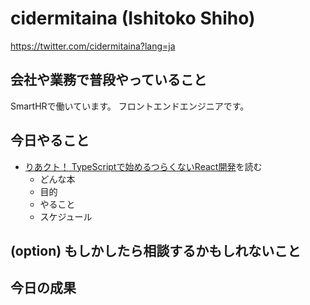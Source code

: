 # cidermitaina (Ishitoko Shiho)
https://twitter.com/cidermitaina?lang=ja

## 会社や業務で普段やっていること
SmartHRで働いています。
フロントエンドエンジニアです。

## 今日やること

- [りあクト！ TypeScriptで始めるつらくないReact開発](https://oukayuka.booth.pm/items/1312652)を読む
  - どんな本
  - 目的
  - やること
  - スケジュール

## (option) もしかしたら相談するかもしれないこと

## 今日の成果
